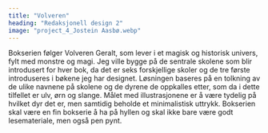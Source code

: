```yaml
---
title: "Volveren"
heading: "Redaksjonell design 2"
image: "project_4_Jostein Aasbø.webp"
---
```


Bokserien følger Volveren Geralt, som lever i et magisk og historisk univers, fylt med monstre og magi. Jeg ville bygge på de sentrale skolene som blir introdusert for hver bok, da det er seks forskjellige skoler og de tre første introduseres i bøkene jeg har designet. Løsningen baseres på en tolkning av de ulike navnene på skolene og de dyrene de oppkalles etter, som da i dette tilfellet er ulv, ørn og slange. Målet med illustrasjonene er å være tydelig på hvilket dyr det er, men samtidig beholde et minimalistisk uttrykk. Bokserien skal være en fin bokserie å ha på hyllen og skal ikke bare være godt lesemateriale, men også pen pynt.
